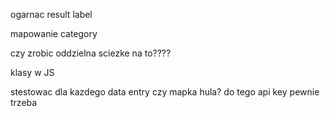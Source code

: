 ogarnac result label

mapowanie category

czy zrobic oddzielna sciezke na to????

klasy w JS

stestowac dla kazdego data entry czy mapka hula? do tego api key pewnie trzeba